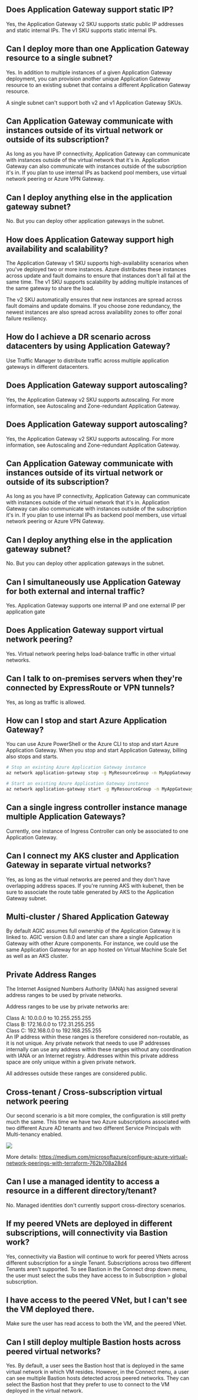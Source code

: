 ## Does Application Gateway support static IP?
Yes, the Application Gateway v2 SKU supports static public IP addresses and static internal IPs. The v1 SKU supports static internal IPs.

## Can I deploy more than one Application Gateway resource to a single subnet?
Yes. In addition to multiple instances of a given Application Gateway deployment, you can provision another unique Application Gateway resource to an existing subnet that contains a different Application Gateway resource.

A single subnet can't support both v2 and v1 Application Gateway SKUs.

## Can Application Gateway communicate with instances outside of its virtual network or outside of its subscription?
As long as you have IP connectivity, Application Gateway can communicate with instances outside of the virtual network that it's in. Application Gateway can also communicate with instances outside of the subscription it's in. If you plan to use internal IPs as backend pool members, use virtual network peering or Azure VPN Gateway.

## Can I deploy anything else in the application gateway subnet?
No. But you can deploy other application gateways in the subnet.

## How does Application Gateway support high availability and scalability?
The Application Gateway v1 SKU supports high-availability scenarios when you've deployed two or more instances. Azure distributes these instances across update and fault domains to ensure that instances don't all fail at the same time. The v1 SKU supports scalability by adding multiple instances of the same gateway to share the load.

The v2 SKU automatically ensures that new instances are spread across fault domains and update domains. If you choose zone redundancy, the newest instances are also spread across availability zones to offer zonal failure resiliency.

## How do I achieve a DR scenario across datacenters by using Application Gateway?
Use Traffic Manager to distribute traffic across multiple application gateways in different datacenters.

## Does Application Gateway support autoscaling?
Yes, the Application Gateway v2 SKU supports autoscaling. For more information, see Autoscaling and Zone-redundant Application Gateway.

## Does Application Gateway support autoscaling?
Yes, the Application Gateway v2 SKU supports autoscaling. For more information, see Autoscaling and Zone-redundant Application Gateway.

## Can Application Gateway communicate with instances outside of its virtual network or outside of its subscription?
As long as you have IP connectivity, Application Gateway can communicate with instances outside of the virtual network that it's in. Application Gateway can also communicate with instances outside of the subscription it's in. If you plan to use internal IPs as backend pool members, use virtual network peering or Azure VPN Gateway.

## Can I deploy anything else in the application gateway subnet?
No. But you can deploy other application gateways in the subnet.

## Can I simultaneously use Application Gateway for both external and internal traffic?
Yes. Application Gateway supports one internal IP and one external IP per application gate

## Does Application Gateway support virtual network peering?
Yes. Virtual network peering helps load-balance traffic in other virtual networks.

## Can I talk to on-premises servers when they're connected by ExpressRoute or VPN tunnels?
Yes, as long as traffic is allowed.

## How can I stop and start Azure Application Gateway?
You can use Azure PowerShell or the Azure CLI to stop and start Azure Application Gateway. When you stop and start Application Gateway, billing also stops and starts.
```bash
# Stop an existing Azure Application Gateway instance
az network application-gateway stop -g MyResourceGroup -n MyAppGateway

# Start an existing Azure Application Gateway instance
az network application-gateway start -g MyResourceGroup -n MyAppGateway
```

## Can a single ingress controller instance manage multiple Application Gateways?
Currently, one instance of Ingress Controller can only be associated to one Application Gateway.

## Can I connect my AKS cluster and Application Gateway in separate virtual networks?
Yes, as long as the virtual networks are peered and they don't have overlapping address spaces. If you're running AKS with kubenet, then be sure to associate the route table generated by AKS to the Application Gateway subnet.

## Multi-cluster / Shared Application Gateway
By default AGIC assumes full ownership of the Application Gateway it is linked to. AGIC version 0.8.0 and later can share a single Application Gateway with other Azure components. For instance, we could use the same Application Gateway for an app hosted on Virtual Machine Scale Set as well as an AKS cluster.

## Private Address Ranges
The Internet Assigned Numbers Authority (IANA) has assigned several address ranges to be used by private networks.

Address ranges to be use by private networks are:  

Class A: 10.0.0.0 to 10.255.255.255  
Class B: 172.16.0.0 to 172.31.255.255  
Class C: 192.168.0.0 to 192.168.255.255  
An IP address within these ranges is therefore considered non-routable, as it is not unique. Any private network that needs to use IP addresses internally can use any address within these ranges without any coordination with IANA or an Internet registry. Addresses within this private address space are only unique within a given private network.

All addresses outside these ranges are considered public.

## Cross-tenant / Cross-subscription virtual network peering

Our second scenario is a bit more complex, the configuration is still pretty much the same. This time we have two Azure subscriptions associated with two different Azure AD tenants and two different Service Principals with Multi-tenancy enabled.

<image src="assets\peering_across_tenants.jpg">  

More details: https://medium.com/microsoftazure/configure-azure-virtual-network-peerings-with-terraform-762b708a28d4

## Can I use a managed identity to access a resource in a different directory/tenant? 
No. Managed identities don't currently support cross-directory scenarios.

## If my peered VNets are deployed in different subscriptions, will connectivity via Bastion work?
Yes, connectivity via Bastion will continue to work for peered VNets across different subscription for a single Tenant. Subscriptions across two different Tenants aren't supported. To see Bastion in the Connect drop down menu, the user must select the subs they have access to in Subscription > global subscription.

## I have access to the peered VNet, but I can't see the VM deployed there.
Make sure the user has read access to both the VM, and the peered VNet.

## Can I still deploy multiple Bastion hosts across peered virtual networks?
Yes. By default, a user sees the Bastion host that is deployed in the same virtual network in which VM resides. However, in the Connect menu, a user can see multiple Bastion hosts detected across peered networks. They can select the Bastion host that they prefer to use to connect to the VM deployed in the virtual network.
